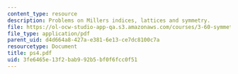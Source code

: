 ```yaml
---
content_type: resource
description: Problems on Millers indices, lattices and symmetry.
file: https://ol-ocw-studio-app-qa.s3.amazonaws.com/courses/3-60-symmetry-structure-and-tensor-properties-of-materials-fall-2005/3fe6465e13f2bab992b5bf0f6fcc0f51_ps4.pdf
file_type: application/pdf
parent_uid: d4d664a8-427a-e381-6e13-ce7dc8100c7a
resourcetype: Document
title: ps4.pdf
uid: 3fe6465e-13f2-bab9-92b5-bf0f6fcc0f51
---
```

